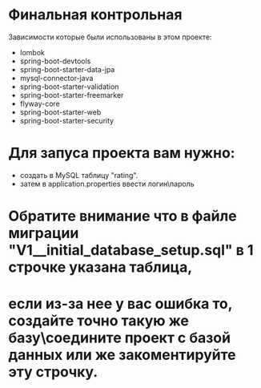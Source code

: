 # Финальная контрольная

Зависимости которые были использованы в этом проекте:

- lombok
- spring-boot-devtools
- spring-boot-starter-data-jpa
- mysql-connector-java
- spring-boot-starter-validation
- spring-boot-starter-freemarker
- flyway-core
- spring-boot-starter-web
- spring-boot-starter-security

# Для запуса проекта вам нужно:

- создать в MySQL таблицу "rating".
- затем в application.properties ввести логин\пароль

# Обратите внимание что в файле миграции "V1__initial_database_setup.sql" в 1 строчке указана таблица,
# если из-за нее у вас ошибка то, создайте точно такую же базу\соедините проект с базой данных или же закоментируйте эту строчку. 


